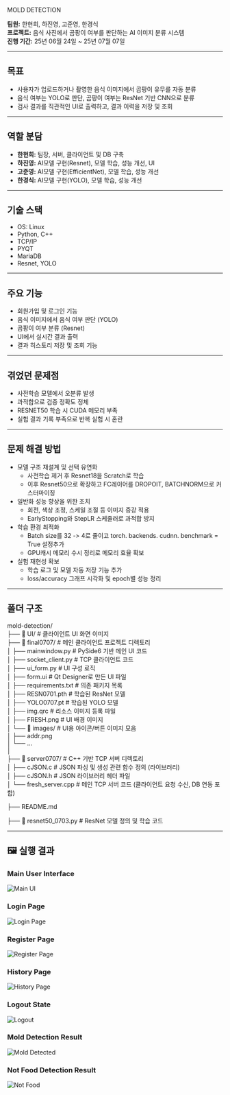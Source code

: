 MOLD DETECTION

**팀원:** 한현희, 하진영, 고준영, 한경식  
**프로젝트:** 음식 사진에서 곰팡이 여부를 판단하는 AI 이미지 분류 시스템  
**진행 기간:** 25년 06월 24일 ~ 25년 07월 07일

---

## 목표
- 사용자가 업로드하거나 촬영한 음식 이미지에서 곰팡이 유무를 자동 분류
- 음식 여부는 YOLO로 판단, 곰팡이 여부는 ResNet 기반 CNN으로 분류
- 검사 결과를 직관적인 UI로 출력하고, 결과 이력을 저장 및 조회

---

## 역할 분담
- **한현희:** 팀장, 서버, 클라이언트 및 DB 구축
- **하진영:** AI모델 구현(Resnet), 모델 학습, 성능 개선, UI
- **고준영:** AI모델 구현(EfficientNet), 모델 학습, 성능 개선
- **한경식:** AI모델 구현(YOLO), 모델 학습, 성능 개선

---

## 기술 스택
- OS: Linux
- Python, C++
- TCP/IP
- PYQT
- MariaDB
- Resnet, YOLO

---

## 주요 기능
- 회원가입 및 로그인 기능
- 음식 이미지에서 음식 여부 판단 (YOLO)
- 곰팡이 여부 분류 (Resnet)
- UI에서 실시간 결과 출력
- 결과 히스토리 저장 및 조회 기능

---

## 겪었던 문제점
- 사전학습 모델에서 오분류 발생
- 과적합으로 검증 정확도 정체
- RESNET50 학습 시 CUDA 메모리 부족
- 실험 결과 기록 부족으로 반복 실험 시 혼란

---

## 문제 해결 방법  
- 모델 구조 재설계 및 선택 유연화  
  - 사전학습 제거 후 Resnet18을 Scratch로 학습  
  - 이후 Resnet50으로 확장하고 FC레이어를 DROPOIT, BATCHNORM으로 커스터마이징  
- 일반화 성능 향상을 위한 조치  
  - 회전, 색상 조정, 스케일 조절 등 이미지 증강 적용  
  - EarlyStopping와 StepLR 스케줄러로 과적합 방지  
- 학습 환경 최적화  
  - Batch size를 32 -> 4로 줄이고 torch. backends. cudnn. benchmark = True 설정추가  
  - GPU캐시 메모리 수시 정리로 메모리 효율 확보  
- 실험 재현성 확보  
  - 학습 로그 및 모델 자동 저장 기능 추가  
  - loss/accuracy 그래프 시각화 및 epoch별 성능 정리  

---

## 폴더 구조
mold-detection/  
├── 📁 UI/ # 클라이언트 UI 화면 이미지  
├── 📁 final0707/                  # 메인 클라이언트 프로젝트 디렉토리  
│   ├── mainwindow.py              # PySide6 기반 메인 UI 코드  
│   ├── socket_client.py           # TCP 클라이언트 코드  
│   ├── ui_form.py                 # UI 구성 로직  
│   ├── form.ui                    # Qt Designer로 만든 UI 파일  
│   ├── requirements.txt           # 의존 패키지 목록  
│   ├── RESN0701.pth               # 학습된 ResNet 모델  
│   ├── YOLO0707.pt                # 학습된 YOLO 모델  
│   ├── img.qrc                    # 리소스 이미지 등록 파일  
│   ├── FRESH.png                  # UI 배경 이미지  
│   └── 📁 images/                 # UI용 아이콘/버튼 이미지 모음  
│       ├── addr.png  
│       └── ...  
│  
├── 📁 server0707/                  # C++ 기반 TCP 서버 디렉토리  
│   ├── cJSON.c                     # JSON 파싱 및 생성 관련 함수 정의 (라이브러리)  
│   ├── cJSON.h                     # JSON 라이브러리 헤더 파일  
│   └── fresh_server.cpp            # 메인 TCP 서버 코드 (클라이언트 요청 수신, DB 연동 포함)  
  
├── README.md  
  
├── 📄 resnet50_0703.py             # ResNet 모델 정의 및 학습 코드  

---

## 🖼️ 실행 결과

### Main User Interface
![Main UI](./UI/main_ui.png)

### Login Page
![Login Page](./UI/login_page.png)

### Register Page
![Register Page](./UI/register_page.png)

### History Page
![History Page](./UI/history_page.png)

### Logout State
![Logout](./UI/logout.png)

### Mold Detection Result
![Mold Detected](./UI/mold.PNG)

### Not Food Detection Result
![Not Food](./UI/not_food.png)
